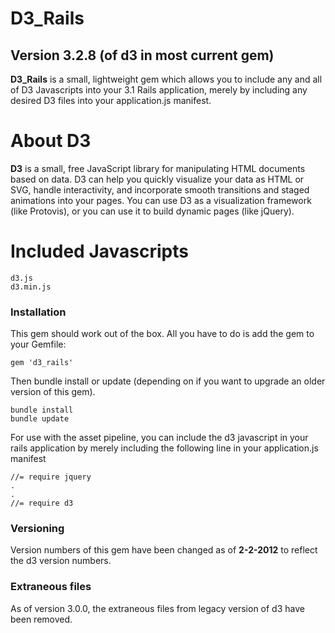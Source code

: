 # D3_Rails
## Version 3.2.8 (of d3 in most current gem)

**D3_Rails** is a small, lightweight gem which allows you to include any
and all of D3 Javascripts into your 3.1 Rails application, merely by
including any desired D3 files into your application.js manifest.

# About D3

**D3** is a small, free JavaScript library for manipulating HTML documents
based on data. D3 can help you quickly visualize your data as HTML or SVG,
handle interactivity, and incorporate smooth transitions and staged animations
into your pages. You can use D3 as a visualization framework (like Protovis),
or you can use it to build dynamic pages (like jQuery).

# Included Javascripts

	d3.js
	d3.min.js

### Installation

This gem should work out of the box. All you have to do is add the gem to your Gemfile:

	gem 'd3_rails'

Then bundle install or update (depending on if you want to upgrade an older version of this gem).

	bundle install
	bundle update

For use with the asset pipeline, you can include the d3 javascript in your rails application by merely including the following line in your application.js manifest

	//= require jquery
	.
	.
	//= require d3


### Versioning

Version numbers of this gem have been changed as of **2-2-2012**  to reflect the d3 version numbers.

### Extraneous files

As of version 3.0.0, the extraneous files from legacy version of d3 have been removed.
